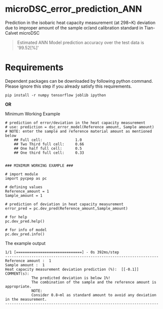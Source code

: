 # microDSC_error_prediction_ANN
Prediction in the isobaric heat capacity measurement (at 298~K) deviation due to improper amount of the sample or/and calibration standard in Tian-Calvet microDSC

> Estimated ANN Model prediction accuracy over the test data is '99.52[%]'

# Requirements
Dependent packages can be downloaded by following python command. Please ignore this step if you already satisfy this requirements.

```
pip install -r numpy tensorflow joblib ipython
```
**OR**

Minimum Working Example

```python:
# prediction of error/deviation in the heat capacity measurement
# use: prediction = dsc_error_model(Reference amount, Sample amount)
# NOTE: enter the sample and reference material amount as mentioned below
    ## Full cell:               1.0 
    ## Two Third full cell:     0.66
    ## One half full cell:      0.5
    ## One third full cell:     0.33


### MINIMUM WORKING EXAMPLE ###

# import module
import pycpep as pc

# defining values
Reference_amount = 1
Sample_amount = 1

# prediction of deviation in heat capacity measurement
error_pred = pc.dev_pred(Reference_amount,Sample_amount)

# for help
pc.dev_pred.help()

# for info of model
pc.dev_pred.info()
```

The example output

```
1/1 [==============================] - 0s 392ms/step
----------------------------------------------------------------------
Reference amount :  1
Sample amount :  1
Heat capacity measurement deviation prediction (%):  [[-0.1]]
COMMENT(s):
            The predicted deviation is below 1%!
            The combination of the sample and the reference amount is appropriate.
            NOTE:
            Consider 0.8~ml as standard amount to avoid any deviation in the measurement.
----------------------------------------------------------------------
```